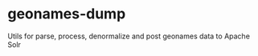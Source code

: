 geonames-dump
=============

Utils for parse, process, denormalize and post geonames data to Apache Solr
